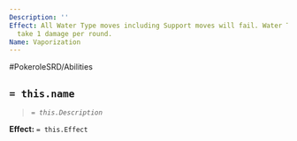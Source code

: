 ```yaml
---
Description: ''
Effect: All Water Type moves including Support moves will fail. Water Type Pokemon
  take 1 damage per round.
Name: Vaporization
---
```


#PokeroleSRD/Abilities

## `= this.name`

> *`= this.Description`*

**Effect:** `= this.Effect`